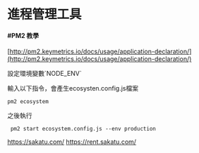 # 進程管理工具

#### #PM2 教學

[http://pm2.keymetrics.io/docs/usage/application-declaration/](http://pm2.keymetrics.io/docs/usage/application-declaration/)

設定環境變數\`NODE\_ENV\`

輸入以下指令，會產生ecosysten.config.js檔案

```
pm2 ecosystem
```

之後執行

```
 pm2 start ecosystem.config.js --env production
```

https://sakatu.com/
https://rent.sakatu.com/



